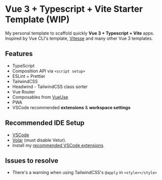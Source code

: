 # Vue 3 + Typescript + Vite Starter Template (WIP)

My personal template to scaffold quickly **Vue 3 + Typescript + Vite** apps. Inspired by Vue CLI's template, [Vitesse](https://github.com/antfu/vitesse) and many other Vue 3 templates.

## Features
- TypeScript
- Composition API via `<script setup>`
- ESLint + Prettier
- TailwindCSS
- Headwind - TailwindCSS class sorter
- Vue Router
- Composables from [VueUse](https://vueuse.org/)
- PWA
- VSCode recommended **extensions** & **workspace settings**

## Recommended IDE Setup

- [VSCode](https://code.visualstudio.com/)
- [Volar](https://marketplace.visualstudio.com/items?itemName=johnsoncodehk.volar) (must disable Vetur).
- Install my [recommended VSCode extensions](.vscode\extensions.json).

## Issues to resolve
- There's a warning when using TailwindCSS's `@apply` in `<style></style>`
